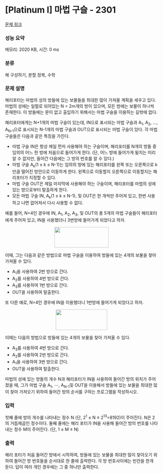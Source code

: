 # [Platinum I] 마법 구슬 - 2301 

[문제 링크](https://www.acmicpc.net/problem/2301) 

### 성능 요약

메모리: 2020 KB, 시간: 0 ms

### 분류

해 구성하기, 분할 정복, 수학

### 문제 설명

<p>해리포터는 마법의 성의 방들에 있는 보물들을 최대한 많이 가져올 계획을 세우고 있다. 마법의 성에는 일렬로 되어있는 N = 2m개의 방이 있으며, 모든 방에는 보물이 하나씩 존재한다. 이 방들에는 문이 없고 출입하기 위해서는 마법 구슬을 이용하는 길밖에 없다.</p>

<p>해리포터에게는 N+1개의 마법 구슬이 있는데, IN으로 표시되는 마법 구슬과 A<sub>1</sub>, A<sub>2</sub>, ..., A<sub>N-1</sub>으로 표시되는 N-1개의 마법 구슬과 OUT으로 표시되는 마법 구슬이 있다. 각 마법 구슬들은 다음과 같은 특징을 가진다.</p>

<ul>
	<li>마법 구슬 IN은 항상 제일 먼저 사용해야 하는 구슬이며, 해리포터를 N개의 방들 중 임의의 어느 한 방에 처음으로 들어가게 한다. (단, 어느 방에 들어가게 될지는 미리 알 수 없지만, 들어간 다음에는 그 방의 번호를 알 수 있다.)</li>
	<li>마법 구슬 A<sub>k</sub>(1 ≤ k ≤ N-1)는 임의의 방에 있는 해리포터를 왼쪽 또는 오른쪽으로 k 만큼 떨어진 방안으로 이동하게 한다. 왼쪽으로 이동할지 오른쪽으로 이동할지는 해리포터가 지정할 수 있다.</li>
	<li>마법 구슬 OUT은 제일 마지막에 사용해야 하는 구슬이며, 해리포터를 마법의 성에 있는 방으로부터 탈출하게 한다.</li>
	<li>모든 마법 구슬 IN, A<sub>k</sub>(1 ≤ k ≤ N-1), 및 OUT은 한 개씩만 주어져 있고, 한번 사용하고 나면 없어져서 다시 사용할 수 없다.</li>
</ul>

<p>예를 들어, N=4인 경우에 IN, A<sub>1</sub>, A<sub>2</sub>, A<sub>3</sub>, 및 OUT의 총 5개의 마법 구슬들이 해리포터에게 주어져 있고, IN을 사용했더니 3번방에 들어가게 되었다고 하자.</p>

<p style="text-align: center;"><img alt="" src="https://onlinejudgeimages.s3-ap-northeast-1.amazonaws.com/problem/2301/1.png" style="height:68px; width:178px"></p>

<p>이때, 그는 다음과 같은 방법으로 마법 구슬을 이용하여 방들에 있는 4개의 보물을 찾아 가져올 수 있다.</p>

<ul>
	<li>A<sub>1</sub>을 사용하여 2번 방으로 간다.</li>
	<li>A<sub>2</sub>를 사용하여 4번 방으로 간다.</li>
	<li>A<sub>3</sub>를 사용하여 1번 방으로 간다.</li>
	<li>OUT을 사용하여 탈출한다. </li>
</ul>

<p>또 다른 예로, N=4인 경우에 IN을 이용했더니 1번방에 들어가게 되었다고 하자.</p>

<p style="text-align: center;"><img alt="" src="https://onlinejudgeimages.s3-ap-northeast-1.amazonaws.com/problem/2301/2.png" style="height:68px; width:170px"></p>

<p>이때는 다음의 방법으로 방들에 있는 4개의 보물을 찾아 가져올 수 있다.</p>

<ul>
	<li>A<sub>3</sub>를 사용하여 4번 방으로 간다.</li>
	<li>A<sub>2</sub>를 사용하여 2번 방으로 간다.</li>
	<li>A<sub>1</sub>을 사용하여 3번 방으로 간다.</li>
	<li>OUT을 사용하여 탈출한다. </li>
</ul>

<p>마법의 성에 있는 방들의 개수 N과 해리포터가 IN을 사용하여 들어간 방의 위치가 주어졌을 때, 그가 마법 구슬 A<sub>1</sub>, ⋯, A<sub>N-1</sub>및 OUT을 이용해서 방들에 있는 보물을 최대한 많이 찾아 가져오기 위하여 들어간 방의 순서를 구하는 프로그램을 작성하시오.</p>

### 입력 

 <p>첫째 줄에 방의 개수를 나타내는 정수 N (단, 2<sup>1</sup> ≤ N ≤ 2<sup>13</sup>=8192)이 주어진다. N은 2의 거듭제곱인 정수이다. 둘째 줄에는 해리 포터가 IN을 사용해 들어간 방의 번호를 나타내는 정수 M이 주어진다. (단, 1 ≤ M ≤ N)</p>

### 출력 

 <p>해리 포터가 처음 들어간 방에서 시작하여, 방들에 있는 보물을 최대한 많이 찾아오기 위하여 들어간 방 번호들을 순서대로 한 줄에 출력한다. 각 방 번호사이에는 빈칸을 한개 둔다. 답이 여러 개인 경우에는 그 중 하나만 출력한다.</p>

